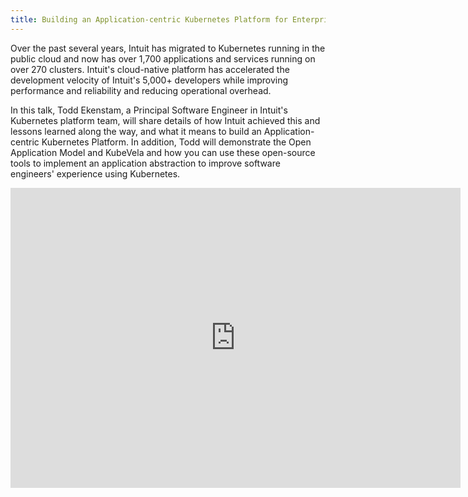 ```yaml
---
title: Building an Application-centric Kubernetes Platform for Enterprise Scale
---
```


Over the past several years, Intuit has migrated to Kubernetes running in the public cloud and now has over 1,700 applications and services running on over 270 clusters. Intuit's cloud-native platform has accelerated the development velocity of Intuit's 5,000+ developers while improving performance and reliability and reducing operational overhead.

In this talk, Todd Ekenstam, a Principal Software Engineer in Intuit's Kubernetes platform team, will share details of how Intuit achieved this and lessons learned along the way, and what it means to build an Application-centric Kubernetes Platform. In addition, Todd will demonstrate the Open Application Model and KubeVela and how you can use these open-source tools to implement an application abstraction to improve software engineers' experience using Kubernetes.


<iframe width="720" height="480" src="https://www.youtube.com/embed/_34MhEvkWN0" title="YouTube video player" frameborder="0" allow="accelerometer; autoplay; clipboard-write; encrypted-media; gyroscope; picture-in-picture" allowfullscreen></iframe>
